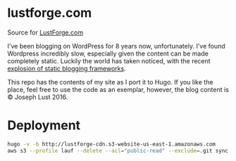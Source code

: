 # lustforge.com
Source for [LustForge.com](https://lustforge.com)

I've been blogging on WordPress for 8 years now, unfortunately. I've found Wordpress incredibly slow, especially given the content can be made completely static. Luckily the world has taken noticed, with the recent [explosion of static blogging frameworks](https://www.staticgen.com/). 

This repo has the contents of my site as I port it to Hugo. If you like the place, feel free to use the code as an exemplar, however, the blog content is &copy; Joseph Lust 2016.

# Deployment

```bash
hugo -v -b http://lustforge-cdn.s3-website-us-east-1.amazonaws.com
aws s3 --profile lauf --delete --acl="public-read" --exclude=.git sync public/ s3://lustforge-cdn/
```
